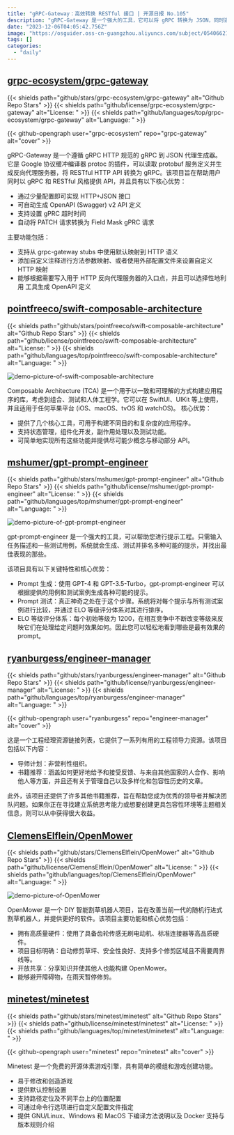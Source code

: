 ```yaml
---
title: "gRPC-Gateway：高效转换 RESTful 接口 | 开源日报 No.105"
description: "gRPC-Gateway 是一个强大的工具，它可以将 gRPC 转换为 JSON，同时遵循 gRPC HTTP 规范。它可以帮助您以 gRPC 和 RESTful 风格同时提供 API，具有简单的配置和自动生成 OpenAPI 定义的优势。此外，它还支持设置 gRPC 超时时间和自动转换 PATCH 请求为 Field Mask gRPC 请求。您还可以使用自定义注释或外部配置文件来设置自定义的 HTTP 映射。如果您需要一个灵活且强大的工具来处理 gRPC 和 RESTful API，gRPC-Gateway 是您的不二选择。"
date: "2023-12-06T04:05:42.756Z"
image: "https://osguider.oss-cn-guangzhou.aliyuncs.com/subject/0540662169b7ae6abe2c5885abe58302.png"
tags: []
categories:
  - "daily"
---
```


## [grpc-ecosystem/grpc-gateway](https://github.com/grpc-ecosystem/grpc-gateway)

{{< shields path="github/stars/grpc-ecosystem/grpc-gateway" alt="Github Repo Stars" >}} {{< shields path="github/license/grpc-ecosystem/grpc-gateway" alt="License: " >}} {{< shields path="github/languages/top/grpc-ecosystem/grpc-gateway" alt="Language: " >}}

{{< github-opengraph user="grpc-ecosystem" repo="grpc-gateway" alt="cover" >}}

gRPC-Gateway 是一个遵循 gRPC HTTP 规范的 gRPC 到 JSON 代理生成器。它是 Google 协议缓冲编译器 protoc 的插件，可以读取 protobuf 服务定义并生成反向代理服务器，将 RESTful HTTP API 转换为 gRPC。该项目旨在帮助用户同时以 gRPC 和 RESTful 风格提供 API，并且具有以下核心优势：

- 通过少量配置即可实现 HTTP+JSON 接口
- 可自动生成 OpenAPI (Swagger) v2 API 定义
- 支持设置 gPRC 超时时间
- 自动将 PATCH 请求转换为 Field Mask gPRC 请求

主要功能包括：

- 支持从 grpc-gateway stubs 中使用默认映射到 HTTP 语义
- 添加自定义注释进行方法参数映射、或者使用外部配置文件来设置自定义 HTTP 映射
- 能够根据需要写入用于 HTTP 反向代理服务器的入口点，并且可以选择性地利用  工具生成 OpenAPI 定义
  
## [pointfreeco/swift-composable-architecture](https://github.com/pointfreeco/swift-composable-architecture)

{{< shields path="github/stars/pointfreeco/swift-composable-architecture" alt="Github Repo Stars" >}} {{< shields path="github/license/pointfreeco/swift-composable-architecture" alt="License: " >}} {{< shields path="github/languages/top/pointfreeco/swift-composable-architecture" alt="Language: " >}}

![demo-picture-of-swift-composable-architecture](https://osguider.oss-cn-guangzhou.aliyuncs.com/subject/5bbf1d9bddd5165803cb247a4e16f825.png)

Composable Architecture (TCA) 是一个用于以一致和可理解的方式构建应用程序的库，考虑到组合、测试和人体工程学。它可以在 SwiftUI、UIKit 等上使用，并且适用于任何苹果平台 (iOS、macOS、tvOS 和 watchOS)。
核心优势：

- 提供了几个核心工具，可用于构建不同目的和复杂度的应用程序。
- 支持状态管理，组件化开发，副作用处理以及测试功能。
- 可简单地实现所有这些功能并提供尽可能少概念与移动部分 API。
  
## [mshumer/gpt-prompt-engineer](https://github.com/mshumer/gpt-prompt-engineer)

{{< shields path="github/stars/mshumer/gpt-prompt-engineer" alt="Github Repo Stars" >}} {{< shields path="github/license/mshumer/gpt-prompt-engineer" alt="License: " >}} {{< shields path="github/languages/top/mshumer/gpt-prompt-engineer" alt="Language: " >}}

![demo-picture-of-gpt-prompt-engineer](https://picgo-daily.oss-cn-guangzhou.aliyuncs.com/picgo-daily/2023/fcc5f9d7d90950f21b56f5dcf9e63459.png)

gpt-prompt-engineer 是一个强大的工具，可以帮助您进行提示工程。只需输入任务描述和一些测试用例，系统就会生成、测试并排名多种可能的提示，并找出最佳表现的那些。

该项目具有以下关键特性和核心优势：

- Prompt 生成：使用 GPT-4 和 GPT-3.5-Turbo，gpt-prompt-engineer 可以根据提供的用例和测试案例生成各种可能的提示。
- Prompt 测试：真正神奇之处在于这个步骤。系统将对每个提示与所有测试案例进行比较，并通过 ELO 等级评分体系对其进行排序。
- ELO 等级评分体系：每个初始等级为 1200，在相互竞争中不断改变等级来反映它们在处理给定问题时效果如何。因此您可以轻松地看到哪些是最有效果的 prompt。
  
## [ryanburgess/engineer-manager](https://github.com/ryanburgess/engineer-manager)

{{< shields path="github/stars/ryanburgess/engineer-manager" alt="Github Repo Stars" >}} {{< shields path="github/license/ryanburgess/engineer-manager" alt="License: " >}} {{< shields path="github/languages/top/ryanburgess/engineer-manager" alt="Language: " >}}

{{< github-opengraph user="ryanburgess" repo="engineer-manager" alt="cover" >}}

这是一个工程经理资源链接列表，它提供了一系列有用的工程领导力资源。该项目包括以下内容：

- 导师计划：非营利性组织。
- 书籍推荐：涵盖如何更好地给予和接受反馈、与来自其他国家的人合作、影响他人等方面，并且还有关于管理自己以及多样化和包容性历史的文章。

此外，该项目还提供了许多其他书籍推荐，旨在帮助您成为优秀的领导者并解决团队问题。如果你正在寻找建立系统思考能力或想要创建更具包容性环境等主题相关信息，则可以从中获得很大收益。
  
## [ClemensElflein/OpenMower](https://github.com/ClemensElflein/OpenMower)

{{< shields path="github/stars/ClemensElflein/OpenMower" alt="Github Repo Stars" >}} {{< shields path="github/license/ClemensElflein/OpenMower" alt="License: " >}} {{< shields path="github/languages/top/ClemensElflein/OpenMower" alt="Language: " >}}

![demo-picture-of-OpenMower](https://osguider.oss-cn-guangzhou.aliyuncs.com/subject/89acc92100d381329aa93225b1671c53.jpeg)

OpenMower 是一个 DIY 智能割草机器人项目，旨在改善当前一代的随机行进式割草机器人，并提供更好的软件。该项目主要功能和核心优势包括：

- 拥有高质量硬件：使用了具备齿轮传感无刷电动机、标准连接器等高品质硬件。
- 项目目标明确：自动修剪草坪、安全性良好、支持多个修剪区域且不需要周界线等。
- 开放共享：分享知识并使其他人也能构建 OpenMower。
- 能够避开障碍物，在雨天暂停修剪。
  
## [minetest/minetest](https://github.com/minetest/minetest)

{{< shields path="github/stars/minetest/minetest" alt="Github Repo Stars" >}} {{< shields path="github/license/minetest/minetest" alt="License: " >}} {{< shields path="github/languages/top/minetest/minetest" alt="Language: " >}}

{{< github-opengraph user="minetest" repo="minetest" alt="cover" >}}

Minetest 是一个免费的开源体素游戏引擎，具有简单的模组和游戏创建功能。

- 易于修改和创造游戏
- 提供默认控制设置
- 支持路径定位及不同平台上的位置配置
- 可通过命令行选项进行自定义配置文件指定
- 提供 GNU/Linux、Windows 和 MacOS 下编译方法说明以及 Docker 支持与版本规则介绍
  
